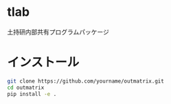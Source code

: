 # tlab

土持研内部共有プログラムパッケージ

# インストール
```bash
git clone https://github.com/yourname/outmatrix.git
cd outmatrix
pip install -e .
```


